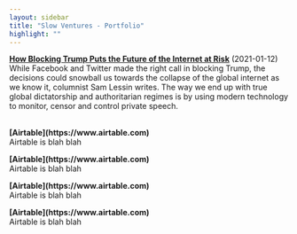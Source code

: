 ```yaml
---
layout: sidebar
title: "Slow Ventures - Portfolio"
highlight: ""
---
```


<b>[How Blocking Trump Puts the Future of the Internet at Risk](https://www.theinformation.com/articles/how-blocking-trump-puts-the-future-of-the-internet-at-risk)</b> (2021-01-12)<br>While Facebook and Twitter made the right call in blocking Trump, the decisions could snowball us towards the collapse of the global internet as we know it, columnist Sam Lessin writes. The way we end up with true global dictatorship and authoritarian regimes is by using modern technology to monitor, censor and control private speech.<br><br>


<p><b>[Airtable](https://www.airtable.com)</b><br> Airtable is blah blah </p>

<p><b>[Airtable](https://www.airtable.com)</b><br> Airtable is blah blah </p>

<p><b>[Airtable](https://www.airtable.com)</b><br> Airtable is blah blah </p>

<p><b>[Airtable](https://www.airtable.com)</b><br> Airtable is blah blah </p>

